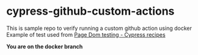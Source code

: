 # cypress-github-custom-actions

This is sample repo to verify running a custom github action using docker 
Example of test used from [Page Dom testing - Cypress recipes](https://github.com/cypress-io/cypress-example-recipes/tree/master/examples/testing-dom__page-source)

**You are on the docker branch**
